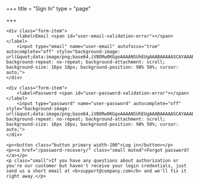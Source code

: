+++
title = "Sign In"
type = "page"

+++
<form action="" data-component="validate" method="post" class="form form-centered"><input type="hidden" name="authorize-token" value="">

    <div class="form-item">
        <label>Email <span id="user-email-validation-error"></span></label>
        <input type="email" name="user-email" autofocus="true" autocomplete="off" style="background-image: url(&quot;data:image/png;base64,iVBORw0KGgoAAAANSUhEUgAAABAAAAASCAYAAABSO15qAAAAAXNSR0IArs4c6QAAAPhJREFUOBHlU70KgzAQPlMhEvoQTg6OPoOjT+JWOnRqkUKHgqWP4OQbOPokTk6OTkVULNSLVc62oJmbIdzd95NcuGjX2/3YVI/Ts+t0WLE2ut5xsQ0O+90F6UxFjAI8qNcEGONia08e6MNONYwCS7EQAizLmtGUDEzTBNd1fxsYhjEBnHPQNG3KKTYV34F8ec/zwHEciOMYyrIE3/ehKAqIoggo9inGXKmFXwbyBkmSQJqmUNe15IRhCG3byphitm1/eUzDM4qR0TTNjEixGdAnSi3keS5vSk2UDKqqgizLqB4YzvassiKhGtZ/jDMtLOnHz7TE+yf8BaDZXA509yeBAAAAAElFTkSuQmCC&quot;); background-repeat: no-repeat; background-attachment: scroll; background-size: 16px 18px; background-position: 98% 50%; cursor: auto;">
    </div>

    <div class="form-item">
        <label>Password <span id="user-password-validation-error"></span></label>
        <input type="password" name="user-password" autocomplete="off" style="background-image: url(&quot;data:image/png;base64,iVBORw0KGgoAAAANSUhEUgAAABAAAAASCAYAAABSO15qAAAAAXNSR0IArs4c6QAAAPhJREFUOBHlU70KgzAQPlMhEvoQTg6OPoOjT+JWOnRqkUKHgqWP4OQbOPokTk6OTkVULNSLVc62oJmbIdzd95NcuGjX2/3YVI/Ts+t0WLE2ut5xsQ0O+90F6UxFjAI8qNcEGONia08e6MNONYwCS7EQAizLmtGUDEzTBNd1fxsYhjEBnHPQNG3KKTYV34F8ec/zwHEciOMYyrIE3/ehKAqIoggo9inGXKmFXwbyBkmSQJqmUNe15IRhCG3byphitm1/eUzDM4qR0TTNjEixGdAnSi3keS5vSk2UDKqqgizLqB4YzvassiKhGtZ/jDMtLOnHz7TE+yf8BaDZXA509yeBAAAAAElFTkSuQmCC&quot;); background-repeat: no-repeat; background-attachment: scroll; background-size: 16px 18px; background-position: 98% 50%; cursor: auto;">
    </div>

    <p><button class="button primary width-100">Log in</button></p>
    <p><a href="/password-recovery/" class="small muted">Forgot password?</a></p>
    <p class="small">If you have any questions about authorization or you're our customer but haven't receive your login credentials, just send us a short email at <b>support@company.com</b> and we'll fix it right away.</p>

</form>

